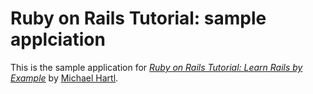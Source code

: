 # Ruby on Rails Tutorial: sample applciation

This is the sample application for
[*Ruby on Rails Tutorial: Learn Rails by Example*](htpp:railstutorial.org/) by [Michael Hartl](htpp://michaelhartl.com).
